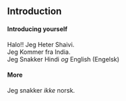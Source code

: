 ## Introduction

#### Introducing yourself

Halo!! Jeg Heter Shaivi.    
Jeg Kommer fra India.  
Jeg Snakker Hindi *og* English (Engelsk)

#### More

Jeg snakker *ikke* norsk.  

